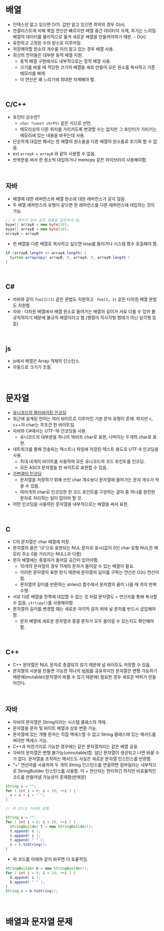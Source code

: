 # 배열
- 인덱스만 알고 있으면 O(1). 값만 알고 있으면 최악의 경우 O(n).
- 연결리스트에 비해 룩업 연산은 빠르지만 배열 중간 데이터의 삭제, 추가는 느려짐. 배열의 데이터를 물리적으로 옮겨 새로운 배열을 만들어야하기 때문. - O(n)
- 유한하고 고정된 수의 원소로 이루어짐.
- 저장해야할 원소의 개수를 미리 알고 있는 경우 배열 사용.
- 최신의 언어들은 대부분 동적 배열 지원. 
  - 동적 배열 구현에서도 내부적으로는 정적 배열 사용.
  - 크기를 바꿀 때 적당한 크기의 배열을 새로 만들어 모든 원소를 복사하고 기존 메모리를 해제.
  - 이 연산은 꽤 느리기에 최대한 자제해야 함.

<br/>

## C/C++
- 포인터 상수란? 
  - ```char *const chrPtr``` 같은 식으로 선언.
  - 메모리상의 다른 위치를 가리키도록 변경할 수는 없지만 그 포인터가 가리키는 메모리에 있는 내용을 바꾸는데 사용.
- 단순하게 대입만 해서는 한 배열의 원소들을 다른 배열의 원소들로 초기화 할 수 없음.
- ex) ```arrayA = arrayB``` 와 같이 사용할 수 없음.
- 반복문을 써서 한 원소씩 대입하거나 memcpy 같은 라이브러리 사용해야함.

<br/>

## 자바
- 배열에 대한 레퍼런스와 배열 원소에 대한 레퍼런스가 같지 않음.
- 두 배열 레퍼런스의 유형이 같으면 한 레퍼런스를 다른 레퍼런스에 대입하는 것이 가능.
```java
// 두 변수가 모두 같은 배열을 참조하게 됨.
byye[] arrayA = new byte[10];
byye[] arrayB = new byte[10];
arrayA = arrayB
```
- 한 배열을 다른 배열로 복사하고 싶으면 loop를 돌리거나 시스템 함수 호출해야 함.
```java
if (arrayB.length <= arrayA.length) {
  System.arraycopy( arrayB, 0, arrayA, 0, arrayB.length )
}
```

<br/>

## C#
- 자바와 같이 ```foo[2][3]``` 같은 문법도 지원하고 ``` foo[2, 3]``` 같은 다차원 배열 문법도 지원함.
- 자바 : 다차원 배열에서 배열 원소로 들어가는 배열의 길이가 서로 다를 수 있어 불규칙적이기 때문에 불규칙 배열이라고 함.(행렬이 직사각형 형태가 아닌 삼각형 등등)

<br/>

## js
- js에서 배열은 Array 객체의 인스턴스.
- 자동으로 크기가 조절.

<br/>

# 문자열
- [유니코드의 멀티바이트 인코딩](https://onlywis.tistory.com/2)
- 최근에 설계된 언어는 여러 바이트로 이루어진 기본 문자 유형이 존재. 하지만 c, c++의 char는 무조건 한 바이트임.
- 자바와 C#에서는 UTF-16 인코딩을 사용.
  - 유니코드의 대부분을 하나의 16비트 char로 표현, 나머지는 두개의 char로 표현.
- 네트워크를 통해 전송되는 텍스트나 파일에 저장된 텍스트 용도로 UTF-8 인코딩을 사용.
  - 최대 네개의 바이트를 사용하여 모든 유니코드의 코드 포인트를 인코딩.
  - 모든 ASCII 문자열을 한 바이트로 표현할 수 있음.
- [가변결이 인코딩](https://hyoje420.tistory.com/3)
  - 문자열을 저장하기 위해 쓰인 char 개수보다 문자열에 들어가는 문자 개수가 적을 수 있음.
  - 여러개의 char로 인코딩한 한 코드 포인트를 구성하는 글자 중 하나를 완전한 문자로 처리하는 일이 없어야 할 것.
- 어떤 인코딩을 사용하든 문자열을 내부적으로는 배열을 써서 표현.

<br/>

## C
- C의 문자열은 char 배열에 저장.
- 문자열의 끝은 '\0'으로 표현되는 NUL 문자로 표시(값이 0인 char 유형 NUL은 메모리 주소 0을 가리키는 NULL과 다름)
- 문자 배열에는 종결자가 들어갈 공간이 있어야함.
  - 10개의 문자열의 경우 11개의 문자가 들어갈 수 있는 배열이 필요.
  - 이러한 문자열의 표현 방식 때문에 문자열의 길이를 구하는 연산은 O(n) 연산이 됨.
  - 문자열의 길이를 반환하는 strlen() 함수에서 문자열의 끝이 나올 때 까지 반복 수행.
- 서로 다른 배열을 한쪽에 대입할 수 없는 것 처럼 문자열도 = 연산자를 통해 복사할 수 없음. ```strlcpy()```를 사용해야함.
- 문자열의 길이를 변경할 떄는 새로운 마지막 글자 뒤에 널 문자를 반드시 삽입해야함.
  - 문자 배열에 새로운 문자열과 종결 문자가 모두 들어갈 수 있는지도 확인해야 함.

<br/>

## C++
- C++ 문자열은 NUL 문자로 종결되지 않기 때문에 널 바이트도 저장할 수 있음.
- 문자열의 사본을 만들면 가능한 하나의 [버퍼](https://dololak.tistory.com/84)를 공유하지만 문자열은 변형 가능하기 때문에(mutable)(문자열이 바뀔 수 있기 때문에) 필요한 경우 새로운 버퍼가 만들어진다.

<br/>

## 자바
- 자바의 문자열은 String이라는 시스템 클래스의 객체.
- 문자열을 문자 및 바이트 배열과 상호 변환 가능.
- 문자열에 있는 개별 문자는 직접 액세스할 수 없고 String 클래스에 있는 메서드를 써야만 액세스 가능.
- C++과 마찬가지로 가능한 경우에는 같은 문자열끼리는 같은 배열 공유.
- 자바의 문자열은 변형 불가능(unmutable)함. 일단 문자열이 생성되고 나면 바꿀 수가 없다. 문자열을 조작하는 메서드도 사실은 새로운 문자열 인스턴스를 반환함.
- "+" 연산자를 사용하여 두 개의 String 인스턴스를 연결하면 컴파일러는 내부적으로 StringBuilder 인스턴스를 사용함. 이 + 연산자는 편리하긴 하지만 비효율적인 코드를 만들어낼 가능성이 존재함(반복문)
```java
String s = "";
for ( int i = 0; i < 10; ++i ) {
  s = s + i + " ";
}

// 위 코드는 아래와 같음.

String s = "";
for ( int i = 0; i < 10; ++i ) {
  StringBuilder t = new StringBuilder();
  t.append( s );
  t.append( i );
  t.append( " " );
  s = t.toString();
}
```

- 위 코드를 아래와 같이 바꾸면 더 효율적임.
```java
StringBuilder b = new StringBuilder();
for ( int i = 0; i < 10; ++i ) {
  b.append( i );
  b.append( " " );
}
String s = b.toString();
```

<br/>

# 배열과 문자열 문제

